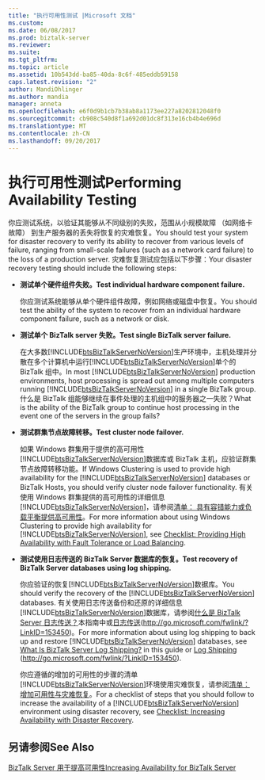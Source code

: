 ```yaml
---
title: "执行可用性测试 |Microsoft 文档"
ms.custom: 
ms.date: 06/08/2017
ms.prod: biztalk-server
ms.reviewer: 
ms.suite: 
ms.tgt_pltfrm: 
ms.topic: article
ms.assetid: 10b543dd-ba85-40da-8c6f-485eddb59158
caps.latest.revision: "2"
author: MandiOhlinger
ms.author: mandia
manager: anneta
ms.openlocfilehash: e6f0d9b1cb7b38ab8a1173ee227a8202812048f0
ms.sourcegitcommit: cb908c540d8f1a692d01dc8f313e16cb4b4e696d
ms.translationtype: MT
ms.contentlocale: zh-CN
ms.lasthandoff: 09/20/2017
---
```

# <a name="performing-availability-testing"></a><span data-ttu-id="42952-102">执行可用性测试</span><span class="sxs-lookup"><span data-stu-id="42952-102">Performing Availability Testing</span></span>
<span data-ttu-id="42952-103">你应测试系统，以验证其能够从不同级别的失败，范围从小规模故障 （如网络卡故障） 到生产服务器的丢失将恢复的灾难恢复。</span><span class="sxs-lookup"><span data-stu-id="42952-103">You should test your system for disaster recovery to verify its ability to recover from various levels of failure, ranging from small-scale failures (such as a network card failure) to the loss of a production server.</span></span> <span data-ttu-id="42952-104">灾难恢复测试应包括以下步骤：</span><span class="sxs-lookup"><span data-stu-id="42952-104">Your disaster recovery testing should include the following steps:</span></span>  
  
-   <span data-ttu-id="42952-105">**测试单个硬件组件失败。**</span><span class="sxs-lookup"><span data-stu-id="42952-105">**Test individual hardware component failure.**</span></span>  
  
     <span data-ttu-id="42952-106">你应测试系统能够从单个硬件组件故障，例如网络或磁盘中恢复。</span><span class="sxs-lookup"><span data-stu-id="42952-106">You should test the ability of the system to recover from an individual hardware component failure, such as a network or disk.</span></span>  
  
-   <span data-ttu-id="42952-107">**测试单个 BizTalk server 失败。**</span><span class="sxs-lookup"><span data-stu-id="42952-107">**Test single BizTalk server failure.**</span></span>  
  
     <span data-ttu-id="42952-108">在大多数[!INCLUDE[btsBizTalkServerNoVersion](../includes/btsbiztalkservernoversion-md.md)]生产环境中，主机处理并分散在多个计算机中运行[!INCLUDE[btsBizTalkServerNoVersion](../includes/btsbiztalkservernoversion-md.md)]单个的 BizTalk 组中。</span><span class="sxs-lookup"><span data-stu-id="42952-108">In most [!INCLUDE[btsBizTalkServerNoVersion](../includes/btsbiztalkservernoversion-md.md)] production environments, host processing is spread out among multiple computers running [!INCLUDE[btsBizTalkServerNoVersion](../includes/btsbiztalkservernoversion-md.md)] in a single BizTalk group.</span></span> <span data-ttu-id="42952-109">什么是 BizTalk 组能够继续在事件处理的主机组中的服务器之一失败？</span><span class="sxs-lookup"><span data-stu-id="42952-109">What is the ability of the BizTalk group to continue host processing in the event one of the servers in the group fails?</span></span>  
  
-   <span data-ttu-id="42952-110">**测试群集节点故障转移。**</span><span class="sxs-lookup"><span data-stu-id="42952-110">**Test cluster node failover.**</span></span>  
  
     <span data-ttu-id="42952-111">如果 Windows 群集用于提供的高可用性[!INCLUDE[btsBizTalkServerNoVersion](../includes/btsbiztalkservernoversion-md.md)]数据库或 BizTalk 主机，应验证群集节点故障转移功能。</span><span class="sxs-lookup"><span data-stu-id="42952-111">If Windows Clustering is used to provide high availability for the [!INCLUDE[btsBizTalkServerNoVersion](../includes/btsbiztalkservernoversion-md.md)] databases or BizTalk Hosts, you should verify cluster node failover functionality.</span></span> <span data-ttu-id="42952-112">有关使用 Windows 群集提供的高可用性的详细信息[!INCLUDE[btsBizTalkServerNoVersion](../includes/btsbiztalkservernoversion-md.md)]，请参阅[清单： 具有容错能力或负载平衡提供高可用性](../technical-guides/checklist-providing-high-availability-with-fault-tolerance-or-load-balancing.md)。</span><span class="sxs-lookup"><span data-stu-id="42952-112">For more information about using Windows Clustering to provide high availability for [!INCLUDE[btsBizTalkServerNoVersion](../includes/btsbiztalkservernoversion-md.md)], see [Checklist: Providing High Availability with Fault Tolerance or Load Balancing](../technical-guides/checklist-providing-high-availability-with-fault-tolerance-or-load-balancing.md).</span></span>  
  
-   <span data-ttu-id="42952-113">**测试使用日志传送的 BizTalk Server 数据库的恢复。**</span><span class="sxs-lookup"><span data-stu-id="42952-113">**Test recovery of BizTalk Server databases using log shipping.**</span></span>  
  
     <span data-ttu-id="42952-114">你应验证的恢复[!INCLUDE[btsBizTalkServerNoVersion](../includes/btsbiztalkservernoversion-md.md)]数据库。</span><span class="sxs-lookup"><span data-stu-id="42952-114">You should verify the recovery of the [!INCLUDE[btsBizTalkServerNoVersion](../includes/btsbiztalkservernoversion-md.md)] databases.</span></span> <span data-ttu-id="42952-115">有关使用日志传送备份和还原的详细信息[!INCLUDE[btsBizTalkServerNoVersion](../includes/btsbiztalkservernoversion-md.md)]数据库，请参阅[什么是 BizTalk Server 日志传送？](../technical-guides/what-is-biztalk-server-log-shipping.md)本指南中或[日志传送](http://go.microsoft.com/fwlink/?LinkID=153450)(http://go.microsoft.com/fwlink/?LinkID=153450)。</span><span class="sxs-lookup"><span data-stu-id="42952-115">For more information about using log shipping to back up and restore [!INCLUDE[btsBizTalkServerNoVersion](../includes/btsbiztalkservernoversion-md.md)] databases, see [What Is BizTalk Server Log Shipping?](../technical-guides/what-is-biztalk-server-log-shipping.md) in this guide or [Log Shipping](http://go.microsoft.com/fwlink/?LinkID=153450) (http://go.microsoft.com/fwlink/?LinkID=153450).</span></span>  
  
     <span data-ttu-id="42952-116">你应遵循的增加的可用性的步骤的清单[!INCLUDE[btsBizTalkServerNoVersion](../includes/btsbiztalkservernoversion-md.md)]环境使用灾难恢复，请参阅[清单： 增加可用性与灾难恢复](../technical-guides/checklist-increasing-availability-with-disaster-recovery.md)。</span><span class="sxs-lookup"><span data-stu-id="42952-116">For a checklist of steps that you should follow to increase the availability of a [!INCLUDE[btsBizTalkServerNoVersion](../includes/btsbiztalkservernoversion-md.md)] environment using disaster recovery, see [Checklist: Increasing Availability with Disaster Recovery](../technical-guides/checklist-increasing-availability-with-disaster-recovery.md).</span></span>  
  
## <a name="see-also"></a><span data-ttu-id="42952-117">另请参阅</span><span class="sxs-lookup"><span data-stu-id="42952-117">See Also</span></span>  
 [<span data-ttu-id="42952-118">BizTalk Server 用于提高可用性</span><span class="sxs-lookup"><span data-stu-id="42952-118">Increasing Availability for BizTalk Server</span></span>](../technical-guides/increasing-availability-for-biztalk-server.md)